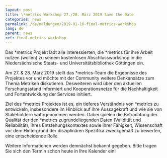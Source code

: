 ```yaml
---
layout: post
title: \*metrics Workshop 27./28. März 2019 Save the Date
categories: news
permalink: /de/meldungen/2019-01-10-final-metrics-workshop
lang: de
parent: news
ref: final-metrics-workshop
---
```



Das *metrics Projekt lädt alle Interessierten, die *metrics für ihre Arbeit nutzen (wollen) zu seinem kostenlosen Abschlussworkshop in die Niedersächsische Staats- und Universitätsbibliothek Göttingen ein.

Am 27. & 28. März 2019 stellt das *metrics-Team die Ergebnisse des Projektes vor und möchte mit der Community weitere Denkansätze zum Thema Metriken diskutieren. Desweiteren wird über den aktuellen Forschungsstand informiert und Kooperationsnetze für die Nachhaltigkeit und Fortentwicklung der Services initiiert.

Ziel des *metrics Projektes ist es, ein tieferes Verständnis von *metrics zu entwickeln, insbesondere im Hinblick auf ihre Aussagekraft und wie sie von Stakeholdern wahrgenommen werden. Dabei spielen die Betrachtung der Qualität der den *metrics zugrundeliegenden Daten (Validität und Reliabilität), ihres Entstehungskontextes sowie ihrer Fähigkeit, Wissenschaft vor dem Hintergrund der disziplinären Spezifika zweckgemäß zu bewerten, eine entscheidende Rolle. 

Weitere Informationen werden demnächst bekannt gegeben. Bitte tragen Sie sich den Termin schon heute in Ihre Kalender ein!
